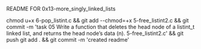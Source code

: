 README FOR 0x13-more_singly_linked_lists

chmod u+x 6-pop_listint.c && git add --chmod=+x 5-free_listint2.c && git commit -m 'task 05 Write a function that deletes the head node of a listint_t linked list, and returns the head node’s data (n). 5-free_listint2.c' && git push
git add . && git commit -m 'created readme'
